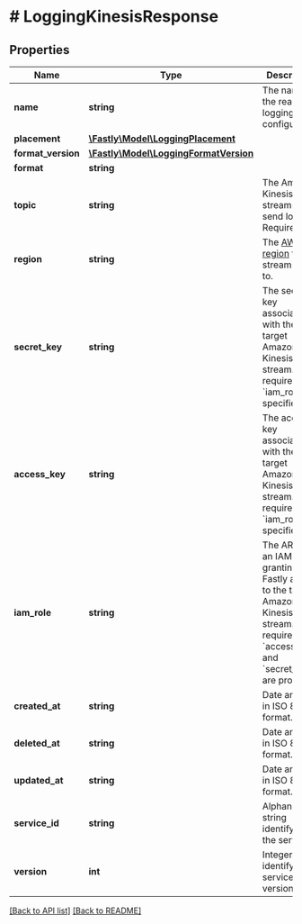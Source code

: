 # # LoggingKinesisResponse

## Properties

Name | Type | Description | Notes
------------ | ------------- | ------------- | -------------
**name** | **string** | The name for the real-time logging configuration. | [optional]
**placement** | [**\Fastly\Model\LoggingPlacement**](LoggingPlacement.md) |  | [optional]
**format_version** | [**\Fastly\Model\LoggingFormatVersion**](LoggingFormatVersion.md) |  | [optional]
**format** | **string** |  | [optional]
**topic** | **string** | The Amazon Kinesis stream to send logs to. Required. | [optional]
**region** | **string** | The [AWS region](https://docs.aws.amazon.com/general/latest/gr/rande.html#regional-endpoints) to stream logs to. | [optional]
**secret_key** | **string** | The secret key associated with the target Amazon Kinesis stream. Not required if &#x60;iam_role&#x60; is specified. | [optional]
**access_key** | **string** | The access key associated with the target Amazon Kinesis stream. Not required if &#x60;iam_role&#x60; is specified. | [optional]
**iam_role** | **string** | The ARN for an IAM role granting Fastly access to the target Amazon Kinesis stream. Not required if &#x60;access_key&#x60; and &#x60;secret_key&#x60; are provided. | [optional]
**created_at** | **string** | Date and time in ISO 8601 format. | [optional] [readonly]
**deleted_at** | **string** | Date and time in ISO 8601 format. | [optional] [readonly]
**updated_at** | **string** | Date and time in ISO 8601 format. | [optional] [readonly]
**service_id** | **string** | Alphanumeric string identifying the service. | [optional] [readonly]
**version** | **int** | Integer identifying a service version. | [optional] [readonly]

[[Back to API list]](../../README.md#endpoints) [[Back to README]](../../README.md)
